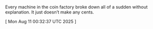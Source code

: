  
Every machine in the coin factory broke down all of a sudden without explanation. It just doesn’t make any cents.
 
[ 
Mon Aug 11 00:32:37 UTC 2025
 ]
